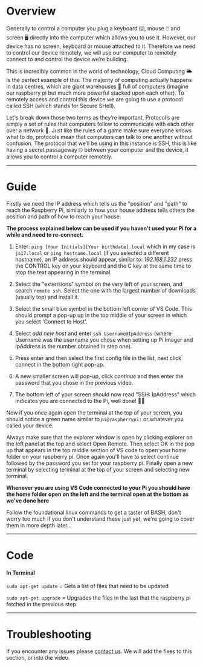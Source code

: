 # Overview
Generally to control a computer you plug a keyboard ⌨️, mouse 🖱️ and screen 🖥️ directly into the computer which allows you to use it. However, our device has no screen, keyboard or mouse attached to it. Therefore we need to control our device remotely, we will use our computer to remotely connect to and control the device we’re building.

This is incredibly common in the world of technology, Cloud Computing 🌥️ is the perfect example of this. The majority of computing actually happens in data centres, which are giant warehouses 🏢 full of computers (imagine our raspberry pi but much more powerful stacked upon each other). To remotely access and control this device we are going to use a protocol called SSH (which stands for Secure SHell).

Let's break down those two terms as they’re important. Protocol’s are simply a set of rules that computers follow to communicate with each other over a network 🛜. Just like the rules of a game make sure everyone knows what to do, protocols mean that computers can talk to one another without confusion. The protocol that we’ll be using in this instance is SSH, this is like having a secret passageway 🤐 between your computer and the device, it allows you to control a computer remotely.

---
# Guide
Firstly we need the IP address which tells us the "position" and "path" to reach the Raspberry Pi, similarly to how your house address tells others the position and path of how to reach your house.

**The process explained below can be used if you haven't used your Pi for a while and need to re-connect.**


1. Enter: `ping [Your Initials][Your birthdate].local` which in my case is `js17.local` or `ping hostname.local` (if you selected a different hostname), an IP address should appear, similar to: *192.168.1.232* press the CONTROL key on your keyboard and the C key at the same time to stop the text appearing in the terminal.


2. Select the "extensions" symbol on the very left of your screen, and search `remote ssh`. Select the one with the largest number of downloads (usually top) and install it.

3. Select the small blue symbol in the bottom left corner of VS Code. This should prompt a pop-up up in the top middle of your screen in which you select 'Connect to Host'.

4. Select *add new host* and enter `ssh Username@IpAddress` (where Username was the username you chose when setting up Pi Imager and IpAddress is the number obtained in step one).

5. Press enter and then select the first config file in the list, next click connect in the bottom right pop-up.

6. A new smaller screen will pop-up, click *continue* and then enter the password that you chose in the previous video.

7. The bottom left of your screen should now read "SSH: IpAddress" which indicates you are connected to the Pi, well done! 🎉👏


Now if you once again open the terminal at the top of your screen, you should notice a green name similar to `pi@raspberrypi:` or whatever you called your device.

Always make sure that the explorer window is open by clicking explorer on the left panel at the top and select Open Remote. Then select OK in the pop up that appears in the top middle section of VS code to open your home folder on your raspberry pi. Once again you'll have to select continue followed by the password you set for your raspberry pi. Finally open a new terminal by selecting terminal at the top of your screen and selecting new terminal.

**Whenever you are using VS Code connected to your Pi you should have the home folder open on the left and the terminal open at the bottom as we've done here**

Follow the foundational linux commands to get a taster of BASH, don't worry too much if you don't understand these just yet, we're going to cover them in more depth later...

---
# Code
#### In Terminal
`sudo apt-get update` = Gets a list of files that need to be updated

`sudo apt-get upgrade` = Upgrades the files in the last that the raspberry pi fetched in the previous step

---
# Troubleshooting
If you encounter any issues please [contact us](https://jambyte.io/contact). We will add the fixes to this section, or into the video.